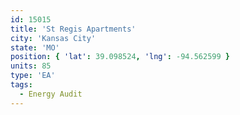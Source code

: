 ```yaml
---
id: 15015
title: 'St Regis Apartments'
city: 'Kansas City'
state: 'MO'
position: { 'lat': 39.098524, 'lng': -94.562599 }
units: 85
type: 'EA'
tags:
  - Energy Audit
---
```

